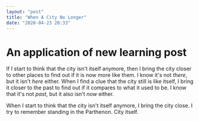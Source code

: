 ```yaml
---
layout: "post"
title: "When A City No Longer"
date: "2020-04-23 20:33"
---
```


# An application of new learning post  
If I start to think that the city isn't itself anymore, then I bring the city closer to other places to find out if it is now more like them. I know it's not _there_, but it isn't _here_ either. When I find a clue that the city still is like itself, I bring it closer to the past to find out if it compares to what it used to be. I know that it's not _past_, but it also isn't _now_ either.   

When I start to think that the city isn't itself anymore, I bring the city close. I try to remember standing in the Parthenon. City itself.  
